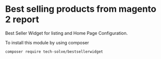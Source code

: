 # Best selling products from magento 2 report
Best Seller Widget for listing and Home Page Configuration. 

To install this module by using composer
>> 
    composer require tech-solve/bestsellerwidget
>>
